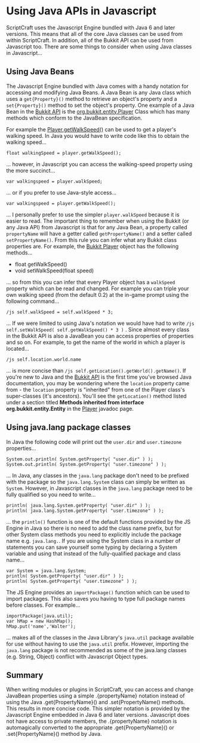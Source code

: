 # Using Java APIs in Javascript

ScriptCraft uses the Javascript Engine bundled with Java 6 and later
versions. This means that all of the core Java classes can be used
from within ScriptCraft. In addition, all of the Bukkit API can be
used from Javascript too. There are some things to consider when using
Java classes in Javascript...

## Using Java Beans

The Javascript Engine bundled with Java comes with a handy notation
for accessing and modifying Java Beans. A Java Bean is any Java class
which uses a `get{Property}()` method to retrieve an object's property
and a `set{Property}()` method to set the object's property. One
example of a Java Bean in the [Bukkit API][bukapi] is the
[org.bukkit.entity.Player][bukpl] Class which has many methods which
conform to the JavaBean specification.

For example the [Player.getWalkSpeed()][bukplws] can be used to get a
player's walking speed. In Java you would have to write code like this
to obtain the walking speed...

    float walkingSpeed = player.getWalkSpeed();

... however, in Javascript you can access the walking-speed property
using the more succinct...

    var walkingspeed = player.walkSpeed;

... or if you prefer to use Java-style access...

    var walkingspeed = player.getWalkSpeed();

... I personally prefer to use the simpler `player.walkSpeed` because
it is easier to read. The important thing to remember when using the
Bukkit (or any Java API) from Javascript is that for any Java Bean, a
property called `propertyName` will have a getter called
`getPropertyName()` and a setter called `setPropertyName()`. From this
rule you can infer what any Bukkit class properties are. For example,
the [Bukkit Player][bukpl] object has the following methods...

 * float getWalkSpeed()
 * void setWalkSpeed(float speed)

... so from this you can infer that every Player object has a
`walkSpeed` property which can be read and changed. For example you
can triple your own walking speed (from the default 0.2) at the
in-game prompt using the following command...

    /js self.walkSpeed = self.walkSpeed * 3;

... If we were limited to using Java's notation we would have had to
write `/js self.setWalkSpeed( self.getWalkSpeed() * 3 )` . Since
almost every class in the Bukkit API is also a JavaBean you can access
properties of properties and so on. For example, to get the name of
the world in which a player is located...

    /js self.location.world.name

... is more concise than `/js self.getLocation().getWorld().getName()`. 
If you're new to Java and the [Bukkit API][bukapi] is the first time
you've browsed Java documentation, you may be wondering where the
`location` property came from - the `location` property is "inherited"
from one of the Player class's super-classes (it's ancestors). You'll see the
`getLocation()` method listed under a section titled **Methods
inherited from interface org.bukkit.entity.Entity** in the
[Player][bukpl] javadoc page.

## Using java.lang package classes

In Java the following code will print out the `user.dir` and
`user.timezone` properties...

    System.out.println( System.getProperty( "user.dir" ) );
    System.out.println( System.getProperty( "user.timezone" ) );

... In Java, any classes in the `java.lang` package don't need to be
prefixed with the package so the `java.lang.System` class can simply
be written as `System`. However, in Javascript classes in the
`java.lang` package need to be fully qualified so you need to write...

    println( java.lang.System.getProperty( "user.dir" ) );
    println( java.lang.System.getProperty( "user.timezone" ) );

... the `println()` function is one of the default functions provided
by the JS Engine in Java so there is no need to add the class name
prefix, but for other System class methods you need to explicitly
include the package name e.g. `java.lang.`. If you are using the
System class in a number of statements you can save yourself some
typing by declaring a System variable and using that instead of the
fully-qualified package and class name...

    var System = java.lang.System;
    println( System.getProperty( "user.dir" ) );
    println( System.getProperty( "user.timezone" ) );

The JS Engine provides an `importPackage()` function which can be used
to import packages. This also saves you having to type full package
names before classes. For example...

    importPackage(java.util);
    var hMap = new HashMap();
    hMap.put('name','Walter');

... makes all of the classes in the Java Library's `java.util` package
available for use without having to use the `java.util`
prefix. However, importing the `java.lang` package is not recommended
as some of the java.lang classes (e.g. String, Object) conflict with
Javascript Object types.

## Summary

When writing modules or plugins in ScriptCraft, you can access and
change JavaBean properties using a simple .{propertyName} notation
instead of using the Java .get{PropertyName}() and .set{PropertyName()
methods. This results in more concise code. This simpler notation is
provided by the Javascript Engine embedded in Java 6 and later
versions. Javascript does not have access to private members, the
.{propertyName} notation is automagically converted to the appropriate
.get{PropertyName}() or .set{PropertyName}() method by Java.

[bukapi]: http://jd.bukkit.org/beta/apidocs/
[bukpl]: http://jd.bukkit.org/beta/apidocs/org/bukkit/entity/Player.html
[bukplws]: http://jd.bukkit.org/beta/apidocs/org/bukkit/entity/Player.html#getWalkSpeed()
[buksrv]: http://jd.bukkit.org/beta/apidocs/org/bukkit/Server.html

